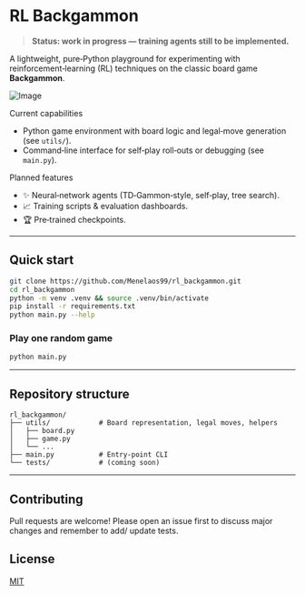 # RL Backgammon

> **Status: work in progress — training agents still to be implemented.**

A lightweight, pure‑Python playground for experimenting with reinforcement‑learning (RL) techniques on the classic board game **Backgammon**.

![Image](utils/Capture.PNG)

Current capabilities

* Python game environment with board logic and legal‑move generation (see `utils/`).
* Command‑line interface for self‑play roll‑outs or debugging (see `main.py`).

Planned features

* ✨ Neural‑network agents (TD‑Gammon‑style, self‑play, tree search).
* 📈 Training scripts & evaluation dashboards.
* 🏆 Pre‑trained checkpoints.

---

## Quick start

```bash
git clone https://github.com/Menelaos99/rl_backgammon.git
cd rl_backgammon
python -m venv .venv && source .venv/bin/activate
pip install -r requirements.txt   
python main.py --help
```

### Play one random game

```bash
python main.py 
```

---

## Repository structure

```
rl_backgammon/
├── utils/            # Board representation, legal moves, helpers
│   ├── board.py
│   ├── game.py
│   └── ...
├── main.py           # Entry‑point CLI
└── tests/            # (coming soon)
```

---

## Contributing

Pull requests are welcome! Please open an issue first to discuss major changes and remember to add/ update tests.

## License

[MIT](LICENSE)
